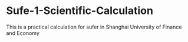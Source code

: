 # Sufe-1-Scientific-Calculation
This is a practical calculation for sufer in Shanghai University of Finance and Economy

